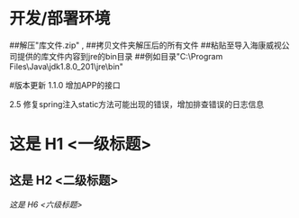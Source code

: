 # 开发/部署环境
##解压"库文件.zip" , 
##拷贝文件夹解压后的所有文件
##粘贴至导入海康威视公司提供的库文件内容到jre的bin目录
##例如目录"C:\Program Files\Java\jdk1.8.0_201\jre\bin"

#版本更新
1.1.0
增加APP的接口

2.5
修复spring注入static方法可能出现的错误，增加排查错误的日志信息

# 这是 H1 <一级标题>
## 这是 H2 <二级标题>
###### 这是 H6 <六级标题>